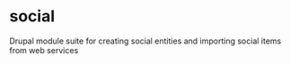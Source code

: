 social
======

Drupal module suite for creating social entities and importing social items from web services
